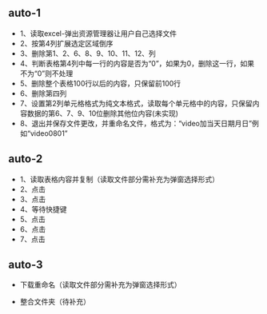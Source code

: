 ## auto-1 
* 1、读取excel-弹出资源管理器让用户自己选择文件 
* 2、按第4列扩展选定区域倒序 
* 3、删除第1、2、6、8、9、10、11、12、列 
* 4、判断表格第4列中每一行的内容是否为“0”，如果为0，删除这一行，如果不为“0”则不处理 
* 5、删除整个表格100行以后的内容，只保留前100行 
* 6、删除第四列 
* 7、设置第2列单元格格式为纯文本格式，读取每个单元格中的内容，只保留内容数据的第6、7、9、10位删除其他位内容(未实现) 
* 8、退出并保存文件更改，并重命名文件，格式为：“video加当天日期月日”例如“video0801”

## auto-2 
* 1、读取表格内容并复制（读取文件部分需补充为弹窗选择形式） 
* 2、点击 
* 3、点击 
* 4、等待快捷键 
* 5、点击 
* 6、点击 
* 7、点击

## auto-3  
* 下载重命名（读取文件部分需补充为弹窗选择形式）
- 整合文件夹（待补充）